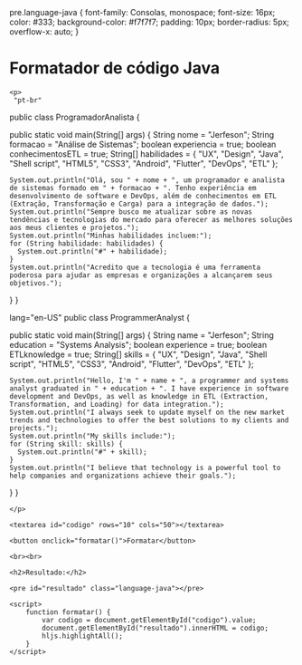 <!DOCTYPE html>
<html>
<head>
	<title>Jerfeson Devs</title>
		pre.language-java {
			font-family: Consolas, monospace;
			font-size: 16px;
			color: #333;
			background-color: #f7f7f7;
			padding: 10px;
			border-radius: 5px;
			overflow-x: auto;
		}
	
</head>
<body>
	<h1>Formatador de código Java</h1>

	<p>
	 "pt-br" 
public class ProgramadorAnalista {

  public static void main(String[] args) {
    String nome = "Jerfeson";
    String formacao = "Análise de Sistemas";
    boolean experiencia = true;
    boolean conhecimentosETL = true;
    String[] habilidades = {
      "UX",
      "Design",
      "Java",
      "Shell script",
      "HTML5",
      "CSS3",
      "Android",
      "Flutter",
      "DevOps",
      "ETL"
    };

    System.out.println("Olá, sou " + nome + ", um programador e analista de sistemas formado em " + formacao + ". Tenho experiência em desenvolvimento de software e DevOps, além de conhecimentos em ETL (Extração, Transformação e Carga) para a integração de dados.");
    System.out.println("Sempre busco me atualizar sobre as novas tendências e tecnologias do mercado para oferecer as melhores soluções aos meus clientes e projetos.");
    System.out.println("Minhas habilidades incluem:");
    for (String habilidade: habilidades) {
      System.out.println("#" + habilidade);
    }
    System.out.println("Acredito que a tecnologia é uma ferramenta poderosa para ajudar as empresas e organizações a alcançarem seus objetivos.");
  }
}


 lang="en-US"
  public class ProgrammerAnalyst {

  public static void main(String[] args) {
    String name = "Jerfeson";
    String education = "Systems Analysis";
    boolean experience = true;
    boolean ETLknowledge = true;
    String[] skills = {
      "UX",
      "Design",
      "Java",
      "Shell script",
      "HTML5",
      "CSS3",
      "Android",
      "Flutter",
      "DevOps",
      "ETL"
    };

    System.out.println("Hello, I'm " + name + ", a programmer and systems analyst graduated in " + education + ". I have experience in software development and DevOps, as well as knowledge in ETL (Extraction, Transformation, and Loading) for data integration.");
    System.out.println("I always seek to update myself on the new market trends and technologies to offer the best solutions to my clients and projects.");
    System.out.println("My skills include:");
    for (String skill: skills) {
      System.out.println("#" + skill);
    }
    System.out.println("I believe that technology is a powerful tool to help companies and organizations achieve their goals.");
  }
}
	
	
	
	
	</p>

	<textarea id="codigo" rows="10" cols="50"></textarea>

	<button onclick="formatar()">Formatar</button>

	<br><br>

	<h2>Resultado:</h2>

	<pre id="resultado" class="language-java"></pre>

	<script>
		function formatar() {
			var codigo = document.getElementById("codigo").value;
			document.getElementById("resultado").innerHTML = codigo;
			hljs.highlightAll();
		}
	</script>
</body>
</html>
